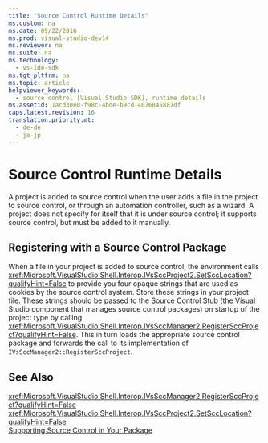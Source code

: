 ```yaml
---
title: "Source Control Runtime Details"
ms.custom: na
ms.date: 09/22/2016
ms.prod: visual-studio-dev14
ms.reviewer: na
ms.suite: na
ms.technology: 
  - vs-ide-sdk
ms.tgt_pltfrm: na
ms.topic: article
helpviewer_keywords: 
  - source control [Visual Studio SDK], runtime details
ms.assetid: 1acd30e0-f98c-4bde-b9cd-4076845887df
caps.latest.revision: 16
translation.priority.mt: 
  - de-de
  - ja-jp
---
```

# Source Control Runtime Details
A project is added to source control when the user adds a file in the project to source control, or through an automation controller, such as a wizard. A project does not specify for itself that it is under source control; it supports source control, but must be added to it manually.  
  
## Registering with a Source Control Package  
 When a file in your project is added to source control, the environment calls <xref:Microsoft.VisualStudio.Shell.Interop.IVsSccProject2.SetSccLocation?qualifyHint=False> to provide you four opaque strings that are used as cookies by the source control system. Store these strings in your project file. These strings should be passed to the Source Control Stub (the Visual Studio component that manages source control packages) on startup of the project type by calling <xref:Microsoft.VisualStudio.Shell.Interop.IVsSccManager2.RegisterSccProject?qualifyHint=False>. This in turn loads the appropriate source control package and forwards the call to its implementation of `IVsSccManager2::RegisterSccProject`.  
  
## See Also  
 <xref:Microsoft.VisualStudio.Shell.Interop.IVsSccManager2.RegisterSccProject?qualifyHint=False>   
 <xref:Microsoft.VisualStudio.Shell.Interop.IVsSccProject2.SetSccLocation?qualifyHint=False>   
 [Supporting Source Control in Your Package](../vs140/supporting-source-control.md)